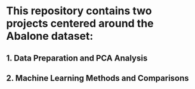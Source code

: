 # This repository contains two projects centered around the Abalone dataset:

## 1. Data Preparation and PCA Analysis

## 2. Machine Learning Methods and Comparisons

